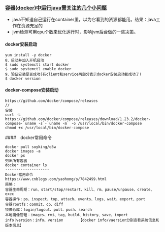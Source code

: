 
### [容器(docker)中运行java需关注的几个小问题](http://ifeve.com/%E5%AE%B9%E5%99%A8docker%E4%B8%AD%E8%BF%90%E8%A1%8Cjava%E9%9C%80%E5%85%B3%E6%B3%A8%E7%9A%84%E5%87%A0%E4%B8%AA%E5%B0%8F%E9%97%AE%E9%A2%98/)
- java不知道自己运行在container里，以为它看到的资源都能用。结果：java工作在资源充足的
- jvm检测可用cpu个数来优化运行时，影响jvm后台做的一些决策。

#### docker安装启动
```
yum install -y docker
8、启动并加入开机启动
$ sudo systemctl start docker
$ sudo systemctl enable docker
9、验证安装是否成功(有client和service两部分表示docker安装启动都成功了)
$ docker version
```

#### docker-compose安装启动
```
https://github.com/docker/compose/releases
//
安装
curl -L https://github.com/docker/compose/releases/download/1.23.2/docker-compose-`uname -s`-`uname -m` -o /usr/local/bin/docker-compose
chmod +x /usr/local/bin/docker-compose
```

####　docker常用命令
```
docker pull soyking/e3w
docker images -a
docker ps
列出所有容器
docker container ls
-------------------- 
Docker常用命令
https://www.cnblogs.com/yaohong/p/7842499.html
简略：
容器生命周期：run、start/stop/restart、kill、rm、pause/unpause、create、exec
容器操作：ps、inspect、top、attach、events、logs、wait、export、port
容器rootfs：commit、cp、diff
镜像仓库：login/logout、pull、push、search
本地镜像管理：images、rmi、tag、build、history、save、import
info|version：info、version       【docker info/vaersion分别查看系统信息和版本信息】 
```
